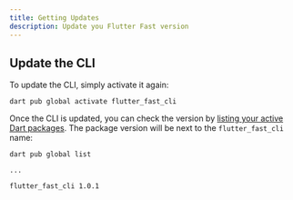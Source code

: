 ```yaml
---
title: Getting Updates
description: Update you Flutter Fast version
---
```

## Update the CLI
To update the CLI, simply activate it again:

```
dart pub global activate flutter_fast_cli
```

Once the CLI is updated, you can check the version by [listing your active Dart packages](https://dart.dev/tools/pub/cmd/pub-global#listing-active-packages). The package version will be next to the `flutter_fast_cli` name:

```
dart pub global list

...

flutter_fast_cli 1.0.1
```